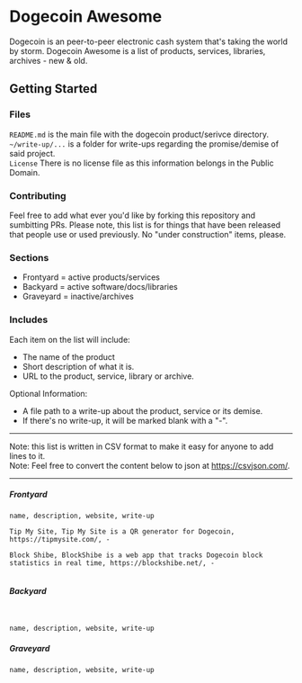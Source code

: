 Dogecoin Awesome
==

Dogecoin is an peer-to-peer electronic cash system that's taking the world by storm. Dogecoin Awesome is a list of products, services, libraries, archives - new & old.

## Getting Started

### Files

`README.md` is the main file with the dogecoin product/serivce directory. <br>
`~/write-up/...` is a folder for write-ups regarding the promise/demise of said project. <br>
`License` There is no license file as this information belongs in the Public Domain.

### Contributing

Feel free to add what ever you'd like by forking this repository and sumbitting PRs. Please note, this list is for things that have been released that people use or used previously. No "under construction" items, please. 

### Sections

- Frontyard = active products/services
- Backyard = active software/docs/libraries
- Graveyard = inactive/archives

### Includes

Each item on the list will include:

- The name of the product
- Short description of what it is.
- URL to the product, service, library or archive. 

Optional Information:
- A file path to a write-up about the product, service or its demise.
- If there's no write-up, it will be marked blank with a "-".

--------------

Note: this list is written in CSV format to make it easy for anyone to add lines to it. <br>
Note: Feel free to convert the content below to json at https://csvjson.com/.


-------------

##### Frontyard

```
name, description, website, write-up 

Tip My Site, Tip My Site is a QR generator for Dogecoin, https://tipmysite.com/, -

Block Shibe, BlockShibe is a web app that tracks Dogecoin block statistics in real time, https://blockshibe.net/, -


```

##### Backyard

```


name, description, website, write-up

```

##### Graveyard

```
name, description, website, write-up

```
